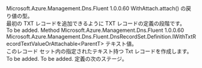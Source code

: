 <Type Name="IWithTxtRecordTextValue&lt;ParentT&gt;" FullName="Microsoft.Azure.Management.Dns.Fluent.DnsRecordSet.Definition.IWithTxtRecordTextValue&lt;ParentT&gt;">
  <TypeSignature Language="C#" Value="public interface IWithTxtRecordTextValue&lt;ParentT&gt;" />
  <TypeSignature Language="ILAsm" Value=".class public interface auto ansi abstract IWithTxtRecordTextValue`1&lt;ParentT&gt;" />
  <TypeSignature Language="DocId" Value="T:Microsoft.Azure.Management.Dns.Fluent.DnsRecordSet.Definition.IWithTxtRecordTextValue`1" />
  <TypeSignature Language="VB.NET" Value="Public Interface IWithTxtRecordTextValue(Of ParentT)" />
  <TypeSignature Language="F#" Value="type IWithTxtRecordTextValue&lt;'ParentT&gt; = interface" />
  <AssemblyInfo>
    <AssemblyName>Microsoft.Azure.Management.Dns.Fluent</AssemblyName>
    <AssemblyVersion>1.0.0.60</AssemblyVersion>
  </AssemblyInfo>
  <TypeParameters>
    <TypeParameter Name="ParentT" />
  </TypeParameters>
  <Interfaces />
  <Docs>
    <typeparam name="ParentT">WithAttach.attach() の戻り値の型。</typeparam>
    <summary>
            最初の TXT レコードを追加できるように TXT レコードの定義の段階です。
            </summary>
    <remarks>To be added.</remarks>
  </Docs>
  <Members>
    <Member MemberName="WithText">
      <MemberSignature Language="C#" Value="public Microsoft.Azure.Management.Dns.Fluent.DnsRecordSet.Definition.IWithTxtRecordTextValueOrAttachable&lt;ParentT&gt; WithText (string text);" />
      <MemberSignature Language="ILAsm" Value=".method public hidebysig newslot virtual instance class Microsoft.Azure.Management.Dns.Fluent.DnsRecordSet.Definition.IWithTxtRecordTextValueOrAttachable`1&lt;!ParentT&gt; WithText(string text) cil managed" />
      <MemberSignature Language="DocId" Value="M:Microsoft.Azure.Management.Dns.Fluent.DnsRecordSet.Definition.IWithTxtRecordTextValue`1.WithText(System.String)" />
      <MemberSignature Language="VB.NET" Value="Public Function WithText (text As String) As IWithTxtRecordTextValueOrAttachable(Of ParentT)" />
      <MemberSignature Language="F#" Value="abstract member WithText : string -&gt; Microsoft.Azure.Management.Dns.Fluent.DnsRecordSet.Definition.IWithTxtRecordTextValueOrAttachable&lt;'ParentT&gt;" Usage="iWithTxtRecordTextValue.WithText text" />
      <MemberType>Method</MemberType>
      <AssemblyInfo>
        <AssemblyName>Microsoft.Azure.Management.Dns.Fluent</AssemblyName>
        <AssemblyVersion>1.0.0.60</AssemblyVersion>
      </AssemblyInfo>
      <ReturnValue>
        <ReturnType>Microsoft.Azure.Management.Dns.Fluent.DnsRecordSet.Definition.IWithTxtRecordTextValueOrAttachable&lt;ParentT&gt;</ReturnType>
      </ReturnValue>
      <Parameters>
        <Parameter Name="text" Type="System.String" />
      </Parameters>
      <Docs>
        <param name="text">テキスト値。</param>
        <summary>
            このレコード セット内の指定されたテキスト持つ Txt レコードを作成します。
            </summary>
        <returns>To be added.</returns>
        <remarks>To be added.</remarks>
        <return>定義の次のステージ。</return>
      </Docs>
    </Member>
  </Members>
</Type>